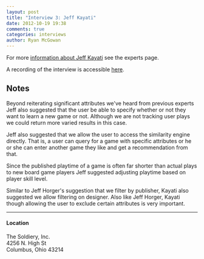 ```yaml
---
layout: post
title: "Interview 3: Jeff Kayati"
date: 2012-10-19 19:38
comments: true
categories: interviews
author: Ryan McGowan
---
```


For more [information about Jeff Kayati](/experts#jeffk) see the experts page.

A recording of the interview is accessible
[here](http://dl.dropbox.com/u/1378350/cse5914/jeffk-1.3gp).

## Notes

Beyond reiterating significant attributes we've heard from previous experts Jeff
also suggested that the user be able to specify whether or not they want to
learn a new game or not. Although we are not tracking user plays we could return
more varied results in this case.

Jeff also suggested that we allow the user to access the similarity engine
directly.  That is, a user can query for a game with specific attributes or he
or she can enter another game they like and get a recommendation from that.

Since the published playtime of a game is often far shorter than actual plays to
new board game players Jeff suggested adjusting playtime based on player skill
level.

Similar to Jeff Horger's suggestion that we filter by publisher, Kayati also
suggested we allow filtering on designer. Also like Jeff Horger, Kayati though
allowing the user to exclude certain attributes is very important.

---
#### Location

The Soldiery, Inc.<br />
4256 N. High St<br />
Columbus, Ohio 43214
